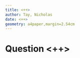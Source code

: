 ```yaml
---
title: <++>
author: Tay, Nicholas
date: <++>
geometry: a4paper,margin=2.54cm
---
```


# Question <++>
